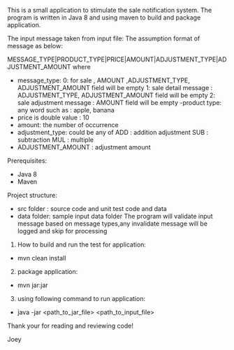 This is a small application to stimulate the sale notification system.
The program is written in Java 8 and using maven to build and package application.

The input message taken from input file:
The assumption format of message as below:

MESSAGE_TYPE|PRODUCT_TYPE|PRICE|AMOUNT|ADJUSTMENT_TYPE|ADJUSTMENT_AMOUNT
where
 - message_type:
    0: for sale , AMOUNT ,ADJUSTMENT_TYPE, ADJUSTMENT_AMOUNT field will be empty
    1: sale detail message : ADJUSTMENT_TYPE, ADJUSTMENT_AMOUNT field will be empty
    2: sale adjustment message : AMOUNT field will be empty
 -product type: any word such as : apple, banana
 - price is double value : 10
 - amount: the number of occurrence
 - adjustment_type: could be any of
    ADD : addition adjustment
    SUB : subtraction
    MUL : multiple
 - ADJUSTMENT_AMOUNT : adjustment amount

 Prerequisites:
  - Java 8
  - Maven

Project structure:
 - src folder : source code and unit test code and data
 - data folder: sample input data folder
The program will validate input message based on message types,any invalidate message will be logged and skip for processing


1. How to build and run the test for application:

 - mvn clean install

2. package application:

  - mvn jar:jar

3. using following command to run application:

  - java -jar <path_to_jar_file> <path_to_input_file>


Thank your for reading and reviewing code!

Joey